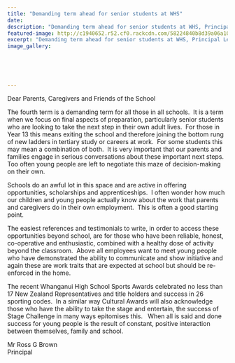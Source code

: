 ```yaml
---
title: "Demanding term ahead for senior students at WHS"
date: 
description: "Demanding term ahead for senior students at WHS, Principal Letter to Parents/Caregivers, Wanganui Secondary School News, River City Press article on 20/10/16..."
featured-image: http://c1940652.r52.cf0.rackcdn.com/58224840b8d39a06a1000311/RCP-article-with-Principal--students-20-Oct-2016.jpg
excerpt: "Demanding term ahead for senior students at WHS, Principal Letter to Parents/Caregivers, Wanganui Secondary School News."
image_gallery:
    
    
    
    
    
---
```


<p>Dear Parents, Caregivers and Friends of the School&nbsp;</p>
<p>The fourth term is a demanding term for all those in all schools.&nbsp; It is a term when we focus on final aspects of preparation, particularly senior students who are looking to take the next step in their own adult lives.&nbsp; For those in Year 13 this means exiting the school and therefore joining the bottom rung of new ladders in tertiary study or careers at work.&nbsp; For some students this may mean a combination of both.&nbsp; It is very important that our parents and families engage in serious conversations about these important next steps.&nbsp; Too often young people are left to negotiate this maze of decision-making on their own.&nbsp;</p>
<p>Schools do an awful lot in this space and are active in offering opportunities, scholarships and apprenticeships.&nbsp; I often wonder how much our children and young people actually know about the work that parents and caregivers do in their own employment.&nbsp; This is often a good starting point.&nbsp;</p>
<p>The easiest references and testimonials to write, in order to access these opportunities beyond school, are for those who have been reliable, honest, co-operative and enthusiastic, combined with a healthy dose of activity beyond the classroom.&nbsp; Above all employees want to meet young people who have demonstrated the ability to communicate and show initiative and again these are work traits that are expected at school but should be re-enforced in the home.&nbsp;</p>
<p>The recent Whanganui High School Sports Awards celebrated no less than 17 New Zealand Representatives and title holders and success in 26 sporting codes.&nbsp; In a similar way Cultural Awards will also acknowledge those who have the ability to take the stage and entertain, the success of Stage Challenge in many ways epitomises this.&nbsp;&nbsp; When all is said and done success for young people is the result of constant, positive interaction between themselves, family and school.&nbsp;</p>
<p>Mr Ross G Brown<br />Principal&nbsp;</p>

